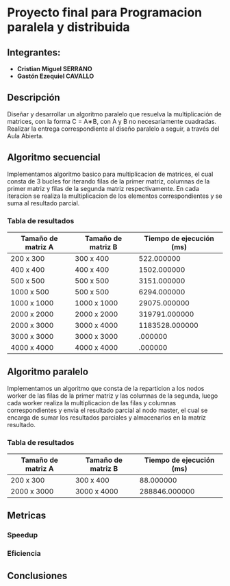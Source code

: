 # Proyecto final para Programacion paralela y distribuida
## Integrantes:
- **Cristian Miguel SERRANO**
- **Gastón Ezequiel CAVALLO**

## Descripción
Diseñar y desarrollar un algoritmo paralelo que resuelva la multiplicación de matrices, con la forma C = A∗B, con A y B no necesariamente cuadradas. Realizar la entrega correspondiente al diseño paralelo a seguir, a través del Aula Abierta.

## Algoritmo secuencial
Implementamos algoritmo basico para multiplicacion de matrices, el cual consta de 3 bucles for iterando filas de la primer matriz, columnas de la primer matriz y filas de la segunda matriz respectivamente. En cada iteracion se realiza la multiplicacion de los elementos correspondientes y se suma al resultado parcial.

### Tabla de resultados

| Tamaño de matriz A | Tamaño de matriz B | Tiempo de ejecución (ms) |
|--------------------|--------------------|---------------------|
| 200 x 300          | 300 x 400          | 522.000000           |
| 400 x 400          | 400 x 400          | 1502.000000          |
| 500 x 500          | 500 x 500          | 3151.000000          |
| 1000 x 500         | 500 x 500          | 6294.000000          |
| 1000 x 1000        | 1000 x 1000        | 29075.000000         |
| 2000 x 2000        | 2000 x 2000        | 319791.000000        |
| 2000 x 3000        | 3000 x 4000        | 1183528.000000       | 
| 3000 x 3000        | 3000 x 3000        | .000000        |
| 4000 x 4000        | 4000 x 4000        | .000000        |

## Algoritmo paralelo
Implementamos un algoritmo que consta de la reparticion a los nodos worker de las filas de la primer matriz y las columnas de la segunda, luego cada worker realiza la multiplicacion de las filas y columnas correspondientes y envia el resultado parcial al nodo master, el cual se encarga de sumar los resultados parciales y almacenarlos en la matriz resultado.

### Tabla de resultados

| Tamaño de matriz A | Tamaño de matriz B | Tiempo de ejecución (ms) |
|--------------------|--------------------|---------------------|
| 200 x 300          | 300 x 400          | 88.000000            |
| 2000 x 3000        | 3000 x 4000        | 288846.000000        | 

## Metricas
### Speedup


### Eficiencia


## Conclusiones
